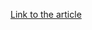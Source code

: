 [Link to the article](https://ti.360.net/blog/articles/excel-4.0-macro-utilized-by-ta505-to-target-financial-institutions-recently-en/)
